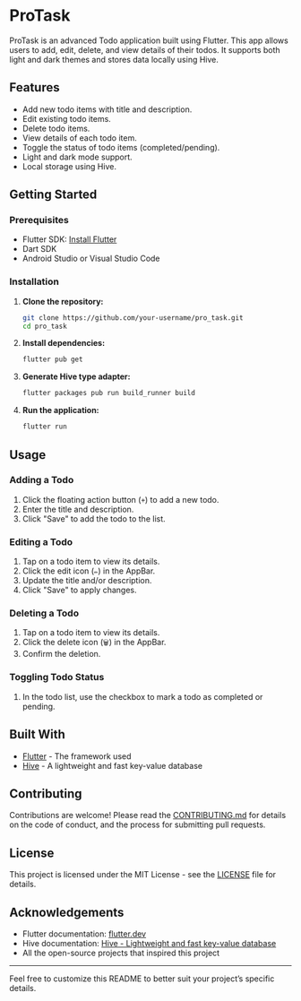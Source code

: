# ProTask
ProTask is an advanced Todo application built using Flutter. This app allows users to add, edit, delete, and view details of their todos. 
It supports both light and dark themes and stores data locally using Hive.

## Features
- Add new todo items with title and description.
- Edit existing todo items.
- Delete todo items.
- View details of each todo item.
- Toggle the status of todo items (completed/pending).
- Light and dark mode support.
- Local storage using Hive.

## Getting Started

### Prerequisites
- Flutter SDK: [Install Flutter](https://flutter.dev/docs/get-started/install)
- Dart SDK
- Android Studio or Visual Studio Code

### Installation
1. **Clone the repository:**
    ```bash
    git clone https://github.com/your-username/pro_task.git
    cd pro_task
    ```

2. **Install dependencies:**
    ```bash
    flutter pub get
    ```

3. **Generate Hive type adapter:**
    ```bash
    flutter packages pub run build_runner build
    ```

4. **Run the application:**
    ```bash
    flutter run
    ```

## Usage
### Adding a Todo
1. Click the floating action button (`+`) to add a new todo.
2. Enter the title and description.
3. Click "Save" to add the todo to the list.

### Editing a Todo
1. Tap on a todo item to view its details.
2. Click the edit icon (`✏️`) in the AppBar.
3. Update the title and/or description.
4. Click "Save" to apply changes.

### Deleting a Todo
1. Tap on a todo item to view its details.
2. Click the delete icon (`🗑️`) in the AppBar.
3. Confirm the deletion.

### Toggling Todo Status
1. In the todo list, use the checkbox to mark a todo as completed or pending.

## Built With
- [Flutter](https://flutter.dev/) - The framework used
- [Hive](https://pub.dev/packages/hive) - A lightweight and fast key-value database

## Contributing
Contributions are welcome! Please read the [CONTRIBUTING.md](CONTRIBUTING.md) for details on the code of conduct, and the process for submitting pull requests.

## License
This project is licensed under the MIT License - see the [LICENSE](LICENSE) file for details.

## Acknowledgements
- Flutter documentation: [flutter.dev](https://flutter.dev/docs)
- Hive documentation: [Hive - Lightweight and fast key-value database](https://pub.dev/packages/hive)
- All the open-source projects that inspired this project

---

Feel free to customize this README to better suit your project’s specific details.
